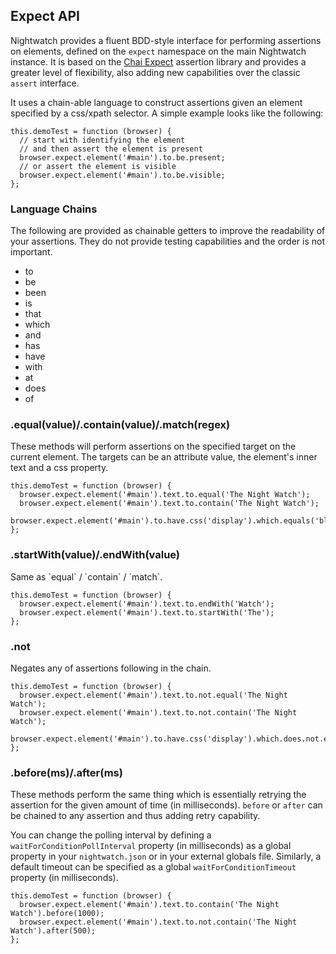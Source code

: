 ## Expect API

Nightwatch provides a fluent BDD-style interface for performing assertions on elements, defined on the <code>expect</code> namespace on the main Nightwatch instance. It is based on the <a href="https://chaijs.com/api/bdd/" target="_blank">Chai Expect</a> assertion library and provides a greater level of flexibility, also adding new capabilities over the classic <code>assert</code> interface.

It uses a chain-able language to construct assertions given an element specified by a css/xpath selector. A simple example looks like the following:

<div class="sample-test">
<pre class="line-numbers" data-language="javascript"><code class="language-javascript">this.demoTest = function (browser) {
  // start with identifying the element
  // and then assert the element is present
  browser.expect.element('#main').to.be.present;
  // or assert the element is visible
  browser.expect.element('#main').to.be.visible;
};</code></pre></div>

<div class="apimethod">
<h3 id="expect-chains">Language Chains</h3>
The following are provided as chainable getters to improve the readability of your assertions. They do not provide testing capabilities and the order is not important.
</div>

- to
- be
- been
- is
- that
- which
- and
- has
- have
- with
- at
- does
- of

<div class="apimethod">
<h3 id="expect-matchers">.equal(value)/.contain(value)/.match(regex)</h3>
<p>These methods will perform assertions on the specified target on the current element. The targets can be an attribute value, the element's inner text and a css property.</p>

<div class="sample-test">
<pre class="line-numbers" data-language="javascript"><code class="language-javascript">this.demoTest = function (browser) {
  browser.expect.element('#main').text.to.equal('The Night Watch');
  browser.expect.element('#main').text.to.contain('The Night Watch');
  browser.expect.element('#main').to.have.css('display').which.equals('block');
};</code></pre>
</div>
</div>

<div class="apimethod">
<h3 id="expect-startend">.startWith(value)/.endWith(value)</h3>

<p>Same as `equal` / `contain` / `match`.</p>

<div class="sample-test">
<pre class="line-numbers" data-language="javascript"><code class="language-javascript">this.demoTest = function (browser) {
  browser.expect.element('#main').text.to.endWith('Watch');
  browser.expect.element('#main').text.to.startWith('The');
};</code></pre>
  </div>
</div>

<div class="apimethod">
  <h3 id="expect-negation">.not</h3>
  <p>Negates any of assertions following in the chain.</p>
  
  <div class="sample-test">
<pre class="line-numbers" data-language="javascript"><code class="language-javascript">this.demoTest = function (browser) {
  browser.expect.element('#main').text.to.not.equal('The Night Watch');
  browser.expect.element('#main').text.to.not.contain('The Night Watch');
  browser.expect.element('#main').to.have.css('display').which.does.not.equal('block');
};</code></pre>
  </div>
</div>

<div class="apimethod">
  <h3 id="expect-before">.before(ms)/.after(ms)</h3>
  <p>These methods perform the same thing which is essentially retrying the assertion for the given amount of time (in milliseconds). <code>before</code> or <code>after</code> can be chained to any assertion and thus adding retry capability.</p>

  <p>You can change the polling interval by defining a <code>waitForConditionPollInterval</code> property (in milliseconds) as a global property in your <code>nightwatch.json</code> or in your external globals file.
  Similarly, a default timeout can be specified as a global <code>waitForConditionTimeout</code> property (in milliseconds).</p>
  
<div class="sample-test">
<pre data-language="javascript"><code class="language-javascript">this.demoTest = function (browser) {
  browser.expect.element('#main').text.to.contain('The Night Watch').before(1000);
  browser.expect.element('#main').text.to.not.contain('The Night Watch').after(500);
};</code></pre>
  </div>
</div>
